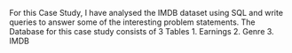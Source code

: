 For this Case Study, I have analysed the IMDB dataset using SQL and write queries to answer some of the interesting problem statements. 
The Database for this case study consists of 3 Tables 1. Earnings 2. Genre  3. IMDB 

